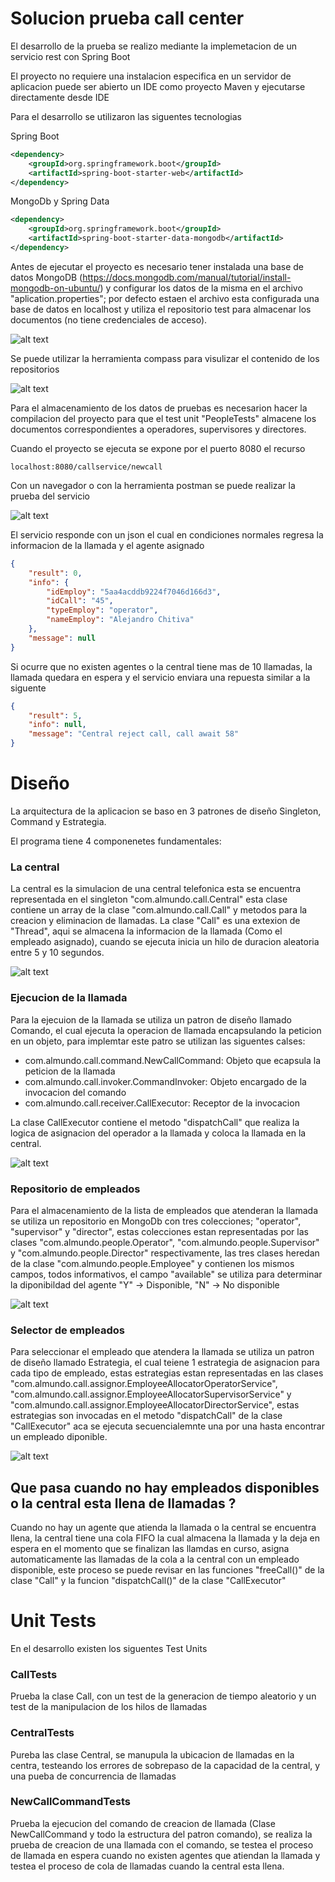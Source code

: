 # Solucion prueba call center


El desarrollo de la prueba se realizo mediante la implemetacion de un servicio rest con Spring Boot

El proyecto no requiere una instalacion especifica en un servidor de aplicacion puede ser abierto un IDE como proyecto Maven y ejecutarse directamente desde IDE

Para el desarrollo se utilizaron las siguentes tecnologias

Spring Boot

```xml
<dependency>
	<groupId>org.springframework.boot</groupId>
	<artifactId>spring-boot-starter-web</artifactId>
</dependency>
```

MongoDb y Spring Data

```xml
<dependency>
    <groupId>org.springframework.boot</groupId>
    <artifactId>spring-boot-starter-data-mongodb</artifactId>
</dependency>
```

Antes de ejecutar el proyecto es necesario tener instalada una base de datos MongoDB (https://docs.mongodb.com/manual/tutorial/install-mongodb-on-ubuntu/) y configurar los datos de la misma en el archivo "aplication.properties"; por defecto estaen el archivo esta configurada una base de datos en localhost y utiliza el repositorio test para almacenar los documentos (no tiene credenciales de acceso). 

![alt text](https://github.com/rquiroga83/call_center_test/blob/develop/images/004.png)

Se puede utilizar la herramienta compass para visulizar el contenido de los repositorios

![alt text](https://github.com/rquiroga83/call_center_test/blob/develop/images/005.png)

Para el almacenamiento de los datos de pruebas es necesarion hacer la compilacion del proyecto para que el test unit "PeopleTests" almacene los documentos correspondientes a operadores, supervisores y directores.


Cuando el proyecto se ejecuta se expone por el puerto 8080 el recurso 

```
localhost:8080/callservice/newcall
```

Con un navegador o con la herramienta postman se puede realizar la prueba del servicio

![alt text](https://github.com/rquiroga83/call_center_test/blob/develop/images/002.png)


El servicio responde con un json el cual en condiciones normales regresa la informacion de la llamada y el agente asignado

```json
{
    "result": 0,
    "info": {
        "idEmploy": "5aa4acddb9224f7046d166d3",
        "idCall": "45",
        "typeEmploy": "operator",
        "nameEmploy": "Alejandro Chitiva"
    },
    "message": null
}
```

Si ocurre que no existen agentes o la central tiene mas de 10 llamadas, la llamada quedara en espera y el servicio enviara una repuesta similar a la siguente

```json
{
    "result": 5,
    "info": null,
    "message": "Central reject call, call await 58"
}
```

# Diseño

La arquitectura de la aplicacion se baso en 3 patrones de diseño Singleton, Command y Estrategia.

El programa tiene 4 componenetes fundamentales:

### La central
La central es la simulacion de una central telefonica esta se encuentra representada en el singleton "com.almundo.call.Central" esta clase contiene un array de la clase "com.almundo.call.Call" y metodos para la creacion y eliminacion de llamadas. La clase "Call" es una extexion de "Thread", aqui se almacena la informacion de la llamada (Como el empleado asignado), cuando se ejecuta inicia un hilo de duracion aleatoria entre 5 y 10 segundos. 

![alt text](https://github.com/rquiroga83/call_center_test/blob/develop/images/006.png)

### Ejecucion de la llamada
Para la ejecuion de la llamada se utiliza un patron de diseño llamado Comando, el cual ejecuta la operacion de llamada encapsulando la peticion en un objeto, para implemtar este patro se utilizan las siguentes calses:

* com.almundo.call.command.NewCallCommand: Objeto que ecapsula la peticion de la llamada
* com.almundo.call.invoker.CommandInvoker: Objeto encargado de la invocacion del comando
* com.almundo.call.receiver.CallExecutor: Receptor de la invocacion

La clase CallExecutor contiene el metodo "dispatchCall" que realiza la logica de asignacion del operador a la llamada y coloca la llamada en la central.

![alt text](https://github.com/rquiroga83/call_center_test/blob/develop/images/009.png)

### Repositorio de empleados
Para el almacenamiento de la lista de empleados que atenderan la llamada se utiliza un repositorio en MongoDb con tres colecciones; "operator", "supervisor" y "director", estas colecciones estan representadas por las clases "com.almundo.people.Operator", "com.almundo.people.Supervisor" y "com.almundo.people.Director" respectivamente, las tres clases heredan de la clase "com.almundo.people.Employee" y contienen los mismos campos, todos informativos, el campo "available" se utiliza para determinar la diponibildad del agente "Y" -> Disponible, "N" -> No disponible

![alt text](https://github.com/rquiroga83/call_center_test/blob/develop/images/010.png)

### Selector de empleados
Para seleccionar el empleado que atendera la llamada se utiliza un patron de diseño llamado Estrategia, el cual teiene 1 estrategia de asignacion para cada tipo de empleado, estas estrategias estan representadas en las clases "com.almundo.call.assignor.EmployeeAllocatorOperatorService", "com.almundo.call.assignor.EmployeeAllocatorSupervisorService" y "com.almundo.call.assignor.EmployeeAllocatorDirectorService", estas estrategias son invocadas en el metodo "dispatchCall" de la clase "CallExecutor" aca se ejecuta secuencialemnte una por una hasta encontrar un empleado diponible.


![alt text](https://github.com/rquiroga83/call_center_test/blob/develop/images/011.png)

## Que pasa cuando no hay empleados disponibles o la central esta llena de llamadas ?

Cuando no hay un agente que atienda la llamada o la central se encuentra llena, la central tiene una cola FIFO la cual almacena la llamada y la deja en espera en el momento que se finalizan las llamdas en curso, asigna automaticamente las llamadas de la cola a la central con un empleado disponible, este proceso se puede revisar en las funciones "freeCall()" de la clase "Call" y la funcion "dispatchCall()" de la clase "CallExecutor"

# Unit Tests

En el desarrollo existen los siguentes Test Units

### CallTests

Prueba la clase Call, con un test de la generacion de tiempo aleatorio y un test de la manipulacion de los hilos de llamadas

### CentralTests

Pureba las clase Central, se manupula la ubicacion de llamadas en la centra, testeando los errores de sobrepaso de la capacidad de la central, y una pueba de concurrencia de llamadas

### NewCallCommandTests
Prueba la ejecucion del comando de creacion de llamada (Clase NewCallCommand y todo la estructura del patron comando), se realiza la prueba de creacion de una llamada con el comando, se testea el proceso de llamada en espera cuando no existen agentes que atiendan la llamada y testea el proceso de cola de llamadas cuando la central esta llena.



